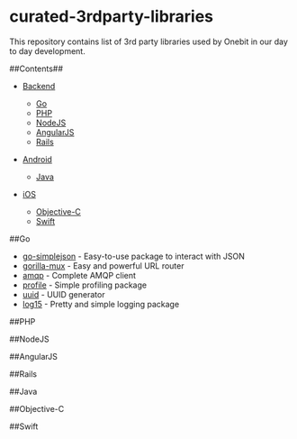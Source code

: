 # curated-3rdparty-libraries
This repository contains list of 3rd party libraries used by Onebit in our day to day development.

##Contents##

- [Backend]()
	- [Go](#goto-go)
	- [PHP](#goto-php)
	- [NodeJS](#goto-nodejs)
	- [AngularJS](#goto-angularjs)
  - [Rails](#goto-rails)


- [Android]()
	- [Java](#goto-java)


- [iOS]()
	- [Objective-C](#goto-objc)
	- [Swift](#goto-swift)


##<a name="goto-go"></a>Go
* [go-simplejson](https://github.com/bitly/go-simplejson) - Easy-to-use package to interact with JSON
* [gorilla-mux](https://github.com/gorilla/mux) - Easy and powerful URL router 
* [amqp](https://github.com/streadway/amqp) - Complete AMQP client
* [profile](https://github.com/davecheney/profile) - Simple profiling package 
* [uuid](https://github.com/twinj/uuid) - UUID generator
* [log15](https://gopkg.in/inconshreveable/log15.v2) - Pretty and simple logging package

##<a name="goto-php"></a>PHP


##<a name="goto-nodejs"></a>NodeJS


##<a name="goto-angularjs"></a>AngularJS


##<a name="goto-rails"></a>Rails


##<a name="goto-java"></a>Java


##<a name="goto-objc"></a>Objective-C


##<a name="goto-swift"></a>Swift


